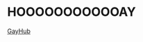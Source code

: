 <!DOCTYPE html>
<html lang="zh">
<head>
	<meta charset="UTF-8">
	<meta http-equiv="X-UA-Compatible" content="IE=edge">
	<meta name="viewport" content="width=device-width, initial-scale=1.0">
	<title>HOOOOOOOOOOOAY's page</title>
</head>
<body>
	<h1 id="title">HOOOOOOOOOOOAY</h1>
	<a href="https://github.com/hooay233/">GayHub</a>
</body>
</html>
